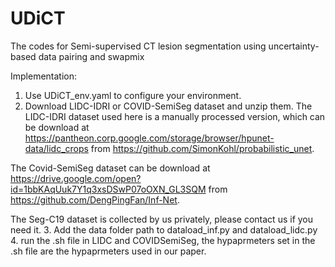 # UDiCT
The codes for Semi-supervised CT lesion segmentation using uncertainty-based data pairing and swapmix




Implementation:

1. Use UDiCT_env.yaml to configure your environment.
2. Download LIDC-IDRI or COVID-SemiSeg dataset and unzip them.
  The LIDC-IDRI dataset used here is a manually processed version, which can be download at https://pantheon.corp.google.com/storage/browser/hpunet-data/lidc_crops from https://github.com/SimonKohl/probabilistic_unet.

  The Covid-SemiSeg dataset can be download at https://drive.google.com/open?id=1bbKAqUuk7Y1q3xsDSwP07oOXN_GL3SQM from https://github.com/DengPingFan/Inf-Net.

  The Seg-C19 dataset is collected by us privately, please contact us if you need it.
3. Add the data folder path to dataload_inf.py and dataload_lidc.py
4. run the .sh file in LIDC and COVIDSemiSeg, the hypaprmeters set in the .sh file are the hypaprmeters used in our paper.
